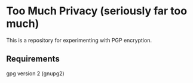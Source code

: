 # Too Much Privacy (seriously far too much)

This is a repository for experimenting with PGP encryption.

## Requirements

gpg version 2 (gnupg2)

